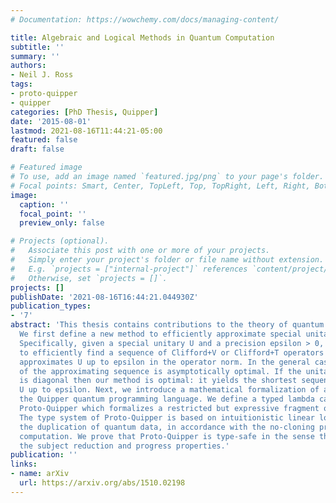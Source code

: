 ```yaml
---
# Documentation: https://wowchemy.com/docs/managing-content/

title: Algebraic and Logical Methods in Quantum Computation
subtitle: ''
summary: ''
authors:
- Neil J. Ross
tags:
- proto-quipper
- quipper
categories: [PhD Thesis, Quipper]
date: '2015-08-01'
lastmod: 2021-08-16T11:44:21-05:00
featured: false
draft: false

# Featured image
# To use, add an image named `featured.jpg/png` to your page's folder.
# Focal points: Smart, Center, TopLeft, Top, TopRight, Left, Right, BottomLeft, Bottom, BottomRight.
image:
  caption: ''
  focal_point: ''
  preview_only: false

# Projects (optional).
#   Associate this post with one or more of your projects.
#   Simply enter your project's folder or file name without extension.
#   E.g. `projects = ["internal-project"]` references `content/project/deep-learning/index.md`.
#   Otherwise, set `projects = []`.
projects: []
publishDate: '2021-08-16T16:44:21.044930Z'
publication_types:
- '7'
abstract: 'This thesis contains contributions to the theory of quantum computation.
  We first define a new method to efficiently approximate special unitary operators.
  Specifically, given a special unitary U and a precision epsilon > 0, we show how
  to efficiently find a sequence of Clifford+V or Clifford+T operators whose product
  approximates U up to epsilon in the operator norm. In the general case, the length
  of the approximating sequence is asymptotically optimal. If the unitary to approximate
  is diagonal then our method is optimal: it yields the shortest sequence approximating
  U up to epsilon. Next, we introduce a mathematical formalization of a fragment of
  the Quipper quantum programming language. We define a typed lambda calculus called
  Proto-Quipper which formalizes a restricted but expressive fragment of Quipper.
  The type system of Proto-Quipper is based on intuitionistic linear logic and prohibits
  the duplication of quantum data, in accordance with the no-cloning property of quantum
  computation. We prove that Proto-Quipper is type-safe in the sense that it enjoys
  the subject reduction and progress properties.'
publication: ''
links:
- name: arXiv
  url: https://arxiv.org/abs/1510.02198
---
```

